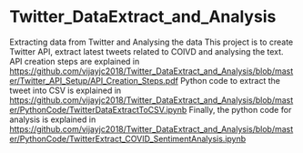 # Twitter_DataExtract_and_Analysis
 Extracting data from Twitter and Analysing the data
 This project is to create Twitter API, extract latest tweets related to COIVD and analysing the text.
 API creation steps are explained in  https://github.com/vijayjc2018/Twitter_DataExtract_and_Analysis/blob/master/Twitter_API_Setup/API_Creation_Steps.pdf
 Python code to extract the tweet into CSV is explained in https://github.com/vijayjc2018/Twitter_DataExtract_and_Analysis/blob/master/PythonCode/TwitterDataExtractToCSV.ipynb
 Finally, the python code for analysis is explained in https://github.com/vijayjc2018/Twitter_DataExtract_and_Analysis/blob/master/PythonCode/TwitterExtract_COVID_SentimentAnalysis.ipynb
